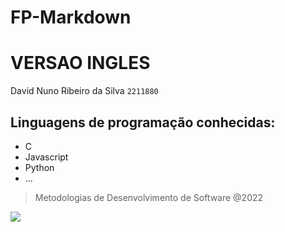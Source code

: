 # FP-Markdown

# VERSAO INGLES 
David Nuno Ribeiro da Silva
    ```2211880```

## Linguagens de programação conhecidas: ##

   - C
   - Javascript
   - Python
   - ...


>Metodologias de Desenvolvimento de Software @2022


![](https://www.ipleiria.pt/wp-content/themes/ipleiria/img/logo_ipl_header.png)